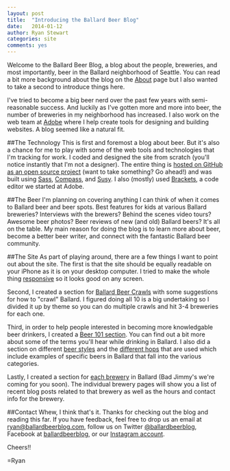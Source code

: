 ```yaml
---
layout: post
title:  "Introducing the Ballard Beer Blog"
date:   2014-01-12
author: Ryan Stewart
categories: site
comments: yes
---
```


Welcome to the Ballard Beer Blog, a blog about the people, breweries, and most importantly, beer in the Ballard neighborhood of Seattle. You can read a bit more background about the blog on the [About](/about/) page but I also wanted to take a second to introduce things here.

I've tried to become a big beer nerd over the past few years with semi-reasonable success. And luckily as I've gotten more and more into beer, the number of breweries in my neighborhood has increased. I also work on the web team at [Adobe](http://www.adobe.com) where I help create tools for designing and building websites. A blog seemed like a natural fit.

##The Technology
This is first and foremost a blog about beer. But it's also a chance for me to play with some of the web tools and technologies that I'm tracking for work. I coded and designed the site from scratch (you'll notice instantly that I'm not a designer). The entire thing is [hosted on GitHub as an open source project](https://github.com/ryanstewart/ballard-beer-blog/tree/gh-pages) (want to take something? Go ahead!) and was built using [Sass](http://sass-lang.com/), [Compass](http://compass-style.org/), and [Susy](http://susy.oddbird.net/). I also (mostly) used [Brackets](http://brackets.io), a code editor we started at Adobe.

##The Beer
I'm planning on covering anything I can think of when it comes to Ballard beer and beer spots. Best features for kids at various Ballard breweries? Interviews with the brewers? Behind the scenes video tours? Awesome beer photos? Beer reviews of new (and old) Ballard beers? It's all on the table. My main reason for doing the blog is to learn more about beer, become a better beer writer, and connect with the fantastic Ballard beer community. 

##The Site
As part of playing around, there are a few things I want to point out about the site. The first is that the site should be equally readable on your iPhone as it is on your desktop computer. I tried to make the whole thing [responsive](http://en.wikipedia.org/wiki/Responsive_web_design) so it looks good on any screen. 

Second, I created a section for [Ballard Beer Crawls](http://ballardbeerblog.com/ballard-brewery-crawl/) with some suggestions for how to "crawl" Ballard. I figured doing all 10 is a big undertaking so I divided it up by theme so you can do multiple crawls and hit 3-4 breweries for each one.

Third, in order to help people interested in becoming more knowledgable beer drinkers, I created a [Beer 101 section](http://ballardbeerblog.com/beer-101/). You can find out a bit more about some of the terms you'll hear while drinking in Ballard. I also did a section on different [beer styles](http://ballardbeerblog.com/beer-101/styles/) and the [different hops](http://ballardbeerblog.com/beer-101/hops/) that are used which include examples of specific beers in Ballard that fall into the various categories.

Lastly, I created a section for [each brewery](http://ballardbeerblog.com/breweries/) in Ballard (Bad Jimmy's we're coming for you soon). The individual brewery pages will show you a list of recent blog posts related to that brewery as well as the hours and contact info for the brewery.

##Contact
Whew, I think that's it. Thanks for checking out the blog and reading this far. If you have feedback, feel free to drop us an email at [ryan@ballardbeerblog.com](mailto:ryan@ballardbeerblog.com), follow us on Twitter [@ballardbeerblog](http://twitter.com/ballardbeerblog), Facebook at [ballardbeerblog](http://www.facebook.com/ballardbeerblog), or our [Instagram account](http://instagram.com/ballardbeerblog).

Cheers!!

=Ryan